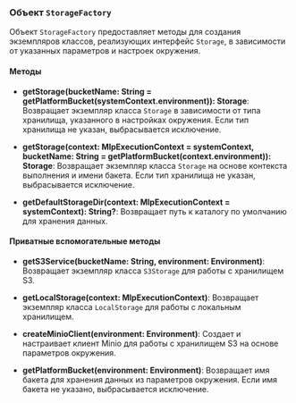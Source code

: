 ### Объект `StorageFactory`

Объект `StorageFactory` предоставляет методы для создания экземпляров классов, реализующих интерфейс `Storage`, в зависимости от указанных параметров и настроек окружения.

#### Методы

- **getStorage(bucketName: String = getPlatformBucket(systemContext.environment)): Storage**: Возвращает экземпляр класса `Storage` в зависимости от типа хранилища, указанного в настройках окружения. Если тип хранилища не указан, выбрасывается исключение.

- **getStorage(context: MlpExecutionContext = systemContext, bucketName: String = getPlatformBucket(context.environment)): Storage**: Возвращает экземпляр класса `Storage` на основе контекста выполнения и имени бакета. Если тип хранилища не указан, выбрасывается исключение.

- **getDefaultStorageDir(context: MlpExecutionContext = systemContext): String?**: Возвращает путь к каталогу по умолчанию для хранения данных.

#### Приватные вспомогательные методы

- **getS3Service(bucketName: String, environment: Environment)**: Возвращает экземпляр класса `S3Storage` для работы с хранилищем S3.

- **getLocalStorage(context: MlpExecutionContext)**: Возвращает экземпляр класса `LocalStorage` для работы с локальным хранилищем.

- **createMinioClient(environment: Environment)**: Создает и настраивает клиент Minio для работы с хранилищем S3 на основе параметров окружения.

- **getPlatformBucket(environment: Environment)**: Возвращает имя бакета для хранения данных из параметров окружения. Если имя бакета не указано, выбрасывается исключение.